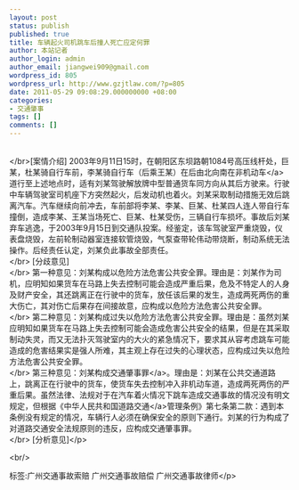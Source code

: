 ```yaml
---
layout: post
status: publish
published: true
title: 车辆起火司机跳车后撞人死亡应定何罪
author: 本站记者
author_login: admin
author_email: jiangwei909@gmail.com
wordpress_id: 805
wordpress_url: http://www.gzjtlaw.com/?p=805
date: 2011-05-29 09:08:29.000000000 +08:00
categories:
- 交通肇事
tags: []
comments: []
---
```

<p><p><br><&#47;br>[案情介绍] 2003年9月11日15时，在朝阳区东坝路朝1084号高压线杆处，巨某，杜某骑自行车前，李某骑自行车（后乘王某）在后由北向南在非<a>机动车<&#47;a>道行至上述地点时，适有刘某驾驶解放牌中型普通货车同方向从其后方驶来。行驶中车辆驾驶室司机座下方突然起火，后发动机也着火。刘某采取制动措施无效后跳离汽车。汽车继续向前冲去，车前部将李某、李某、巨某、杜某四人连人带自行车撞倒，造成李某、王某当场死亡、巨某、杜某受伤，三辆自行车损坏。事故后刘某弃车逃逸，于2003年9月15日到交通队投案。经鉴定，该车驾驶室严重烧毁，仪表盘烧毁，左前轮制动器室连接软管烧毁，气泵查带轮伟动带烧断，制动系统无法操作。后经责任认定，刘某负此事故全部责任。<br><&#47;br> [分歧意见]<br><&#47;br> 第一种意见：刘某构成以危险方法危害公共安全罪。理由是：刘某作为司机，应明知如果货车在马路上失去控制可能会造成严重后果，危及不特定人的人身及财产安全，其还跳离正在行驶中的货车，放任该后果的发生，造成两死两伤的重大伤亡，其对伤亡后果存在间接故意，应构成以危险方法危害公共安全罪。<br><&#47;br> 第二种意见：刘某构成过失以危险方法危害公共安全罪。理由是：虽然刘某应明知如果货车在马路上失去控制可能会造成危害公共安全的结果，但是在其采取制动失灵，而又无法扑灭驾驶室内的大火的紧急情况下，要求其从容考虑跳车可能造成的危害结果实是强人所难，其主观上存在过失的心理状态，应构成过失以危险方法危害公共安全罪。<br><&#47;br> 第三种意见：刘某构成<a>交通肇事罪<&#47;a>。理由是：刘某在公共交通道路上，跳离正在行驶中的货车，使货车失去控制冲入非机动车道，造成两死两伤的严重后果。虽然法律、法规对于在汽车着火情况下跳车造成交通事故的情况没有明文规定，但根据《中华人民共和国<a>道路交通<&#47;a>管理条例》第七条第二款：遇到本条例没有规定的情况，车辆行人必须在确保安全的原则下通行。刘某的行为构成了对道路交通安全法规原则的违反，应构成交通肇事罪。<br><&#47;br> [分析意见]<&#47;p><br&#47;><p>标签:广州交通事故索赔 广州交通事故赔偿 广州交通事故律师<&#47;p>
